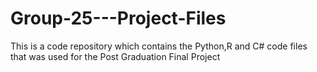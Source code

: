 # Group-25---Project-Files
This is a code repository which contains the Python,R and C# code files that was used for the Post Graduation Final Project
